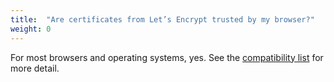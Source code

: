 ```yaml
---
title:  "Are certificates from Let’s Encrypt trusted by my browser?"
weight: 0
---
```


For most browsers and operating systems, yes. See the [compatibility list](https://community.letsencrypt.org/t/trust-of-dst-root-ca-x3-and-isrg-root/4394) for more detail.